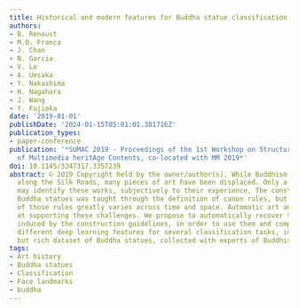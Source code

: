 ```yaml
---
title: Historical and modern features for Buddha statue classification
authors:
- B. Renoust
- M.O. Franca
- J. Chan
- N. Garcia
- V. Le
- A. Uesaka
- Y. Nakashima
- H. Nagahara
- J. Wang
- Y. Fujioka
date: '2019-01-01'
publishDate: '2024-01-15T05:01:01.381716Z'
publication_types:
- paper-conference
publication: '*SUMAC 2019 - Proceedings of the 1st Workshop on Structuring and Understanding
  of Multimedia heritAge Contents, co-located with MM 2019*'
doi: 10.1145/3347317.3357239
abstract: © 2019 Copyright held by the owner/author(s). While Buddhism has spread
  along the Silk Roads, many pieces of art have been displaced. Only a few experts
  may identify these works, subjectively to their experience. The construction of
  Buddha statues was taught through the definition of canon rules, but the applications
  of those rules greatly varies across time and space. Automatic art analysis aims
  at supporting these challenges. We propose to automatically recover the proportions
  induced by the construction guidelines, in order to use them and compare between
  different deep learning features for several classification tasks, in a medium size
  but rich dataset of Buddha statues, collected with experts of Buddhism art history.
tags:
- Art history
- Buddha statues
- Classification
- Face landmarks
- buddha
---
```

